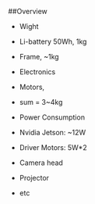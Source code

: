 ##Overview

* Wight
 * Li-battery 50Wh, 1kg
 * Frame, ~1kg
 * Electronics
 * Motors, 
 * sum = 3~4kg

* Power Consumption
 * Nvidia Jetson: ~12W
 * Driver Motors: 5W*2
 * Camera head
 * Projector
 * etc

